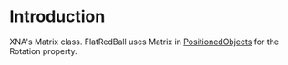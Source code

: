 # Introduction

XNA's Matrix class. FlatRedBall uses Matrix in [PositionedObjects](../../../frb/docs/index.php) for the Rotation property.
